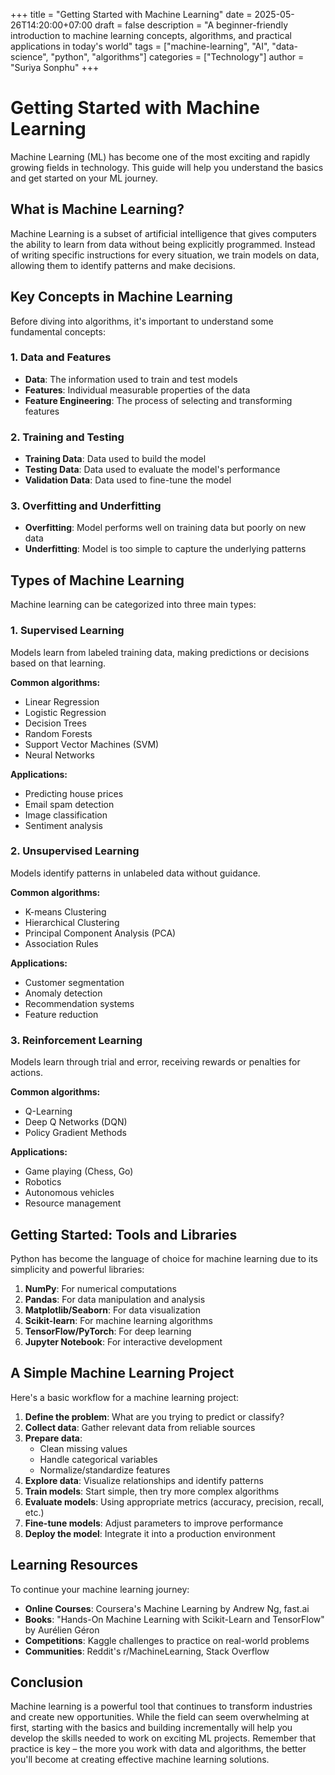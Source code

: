 +++
title = "Getting Started with Machine Learning"
date = 2025-05-26T14:20:00+07:00
draft = false
description = "A beginner-friendly introduction to machine learning concepts, algorithms, and practical applications in today's world"
tags = ["machine-learning", "AI", "data-science", "python", "algorithms"]
categories = ["Technology"]
author = "Suriya Sonphu"
+++

# Getting Started with Machine Learning

Machine Learning (ML) has become one of the most exciting and rapidly growing fields in technology. This guide will help you understand the basics and get started on your ML journey.

## What is Machine Learning?

Machine Learning is a subset of artificial intelligence that gives computers the ability to learn from data without being explicitly programmed. Instead of writing specific instructions for every situation, we train models on data, allowing them to identify patterns and make decisions.

## Key Concepts in Machine Learning

Before diving into algorithms, it's important to understand some fundamental concepts:

### 1. Data and Features

- **Data**: The information used to train and test models
- **Features**: Individual measurable properties of the data
- **Feature Engineering**: The process of selecting and transforming features

### 2. Training and Testing

- **Training Data**: Data used to build the model
- **Testing Data**: Data used to evaluate the model's performance
- **Validation Data**: Data used to fine-tune the model

### 3. Overfitting and Underfitting

- **Overfitting**: Model performs well on training data but poorly on new data
- **Underfitting**: Model is too simple to capture the underlying patterns

## Types of Machine Learning

Machine learning can be categorized into three main types:

### 1. Supervised Learning

Models learn from labeled training data, making predictions or decisions based on that learning.

**Common algorithms:**
- Linear Regression
- Logistic Regression
- Decision Trees
- Random Forests
- Support Vector Machines (SVM)
- Neural Networks

**Applications:**
- Predicting house prices
- Email spam detection
- Image classification
- Sentiment analysis

### 2. Unsupervised Learning

Models identify patterns in unlabeled data without guidance.

**Common algorithms:**
- K-means Clustering
- Hierarchical Clustering
- Principal Component Analysis (PCA)
- Association Rules

**Applications:**
- Customer segmentation
- Anomaly detection
- Recommendation systems
- Feature reduction

### 3. Reinforcement Learning

Models learn through trial and error, receiving rewards or penalties for actions.

**Common algorithms:**
- Q-Learning
- Deep Q Networks (DQN)
- Policy Gradient Methods

**Applications:**
- Game playing (Chess, Go)
- Robotics
- Autonomous vehicles
- Resource management

## Getting Started: Tools and Libraries

Python has become the language of choice for machine learning due to its simplicity and powerful libraries:

1. **NumPy**: For numerical computations
2. **Pandas**: For data manipulation and analysis
3. **Matplotlib/Seaborn**: For data visualization
4. **Scikit-learn**: For machine learning algorithms
5. **TensorFlow/PyTorch**: For deep learning
6. **Jupyter Notebook**: For interactive development

## A Simple Machine Learning Project

Here's a basic workflow for a machine learning project:

1. **Define the problem**: What are you trying to predict or classify?
2. **Collect data**: Gather relevant data from reliable sources
3. **Prepare data**:
   - Clean missing values
   - Handle categorical variables
   - Normalize/standardize features
4. **Explore data**: Visualize relationships and identify patterns
5. **Train models**: Start simple, then try more complex algorithms
6. **Evaluate models**: Using appropriate metrics (accuracy, precision, recall, etc.)
7. **Fine-tune models**: Adjust parameters to improve performance
8. **Deploy the model**: Integrate it into a production environment

## Learning Resources

To continue your machine learning journey:

- **Online Courses**: Coursera's Machine Learning by Andrew Ng, fast.ai
- **Books**: "Hands-On Machine Learning with Scikit-Learn and TensorFlow" by Aurélien Géron
- **Competitions**: Kaggle challenges to practice on real-world problems
- **Communities**: Reddit's r/MachineLearning, Stack Overflow

## Conclusion

Machine learning is a powerful tool that continues to transform industries and create new opportunities. While the field can seem overwhelming at first, starting with the basics and building incrementally will help you develop the skills needed to work on exciting ML projects. Remember that practice is key – the more you work with data and algorithms, the better you'll become at creating effective machine learning solutions.
